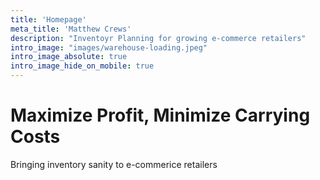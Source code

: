 ```yaml
---
title: 'Homepage'
meta_title: 'Matthew Crews'
description: "Inventoyr Planning for growing e-commerce retailers"
intro_image: "images/warehouse-loading.jpeg"
intro_image_absolute: true
intro_image_hide_on_mobile: true
---
```


# Maximize Profit, Minimize Carrying Costs

Bringing inventory sanity to e-commerice retailers
